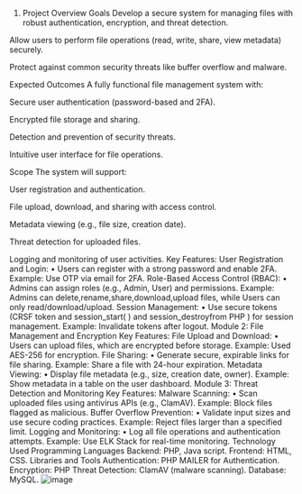1. Project Overview
Goals
Develop a secure system for managing files with robust authentication, encryption, and threat detection.

Allow users to perform file operations (read, write, share, view metadata) securely.

Protect against common security threats like buffer overflow and malware.

Expected Outcomes
A fully functional file management system with:

Secure user authentication (password-based and 2FA).

Encrypted file storage and sharing.

Detection and prevention of security threats.

Intuitive user interface for file operations.

Scope
The system will support:

User registration and authentication.

File upload, download, and sharing with access control.

Metadata viewing (e.g., file size, creation date).

Threat detection for uploaded files.

Logging and monitoring of user activities.
Key Features:
User Registration and Login:
•	Users can register with a strong password and enable 2FA.
Example: Use OTP via email for 2FA.
Role-Based Access Control (RBAC):
•	Admins can assign roles (e.g., Admin, User) and permissions.
Example: Admins can delete,rename,share,download,upload files, while Users can only read/download/upload.
Session Management:
•	Use secure tokens (CRSF token and session_start( ) and session_destroyfrom PHP ) for session management.
Example: Invalidate tokens after logout.
Module 2: File Management and Encryption
Key Features:
File Upload and Download:
•	Users can upload files, which are encrypted before storage.
Example: Used AES-256 for encryption.
File Sharing:
•	Generate secure, expirable links for file sharing.
Example: Share a file with 24-hour expiration.
Metadata Viewing:
•	Display file metadata (e.g., size, creation date, owner).
Example: Show metadata in a table on the user dashboard.
Module 3: Threat Detection and Monitoring
Key Features:
Malware Scanning:
•	Scan uploaded files using antivirus APIs (e.g., ClamAV).
Example: Block files flagged as malicious.
Buffer Overflow Prevention:
•	Validate input sizes and use secure coding practices.
Example: Reject files larger than a specified limit.
Logging and Monitoring:
•	Log all file operations and authentication attempts.
Example: Use ELK Stack for real-time monitoring.
Technology Used
Programming Languages
Backend: PHP, Java script.
Frontend: HTML, CSS.
Libraries and Tools
Authentication: PHP MAILER for  Authentication.
Encryption: PHP
Threat Detection: ClamAV (malware scanning).
Database:  MySQL.
![image](https://github.com/user-attachments/assets/95749edd-040a-4dad-abc0-7f3e0b2cb01c)


